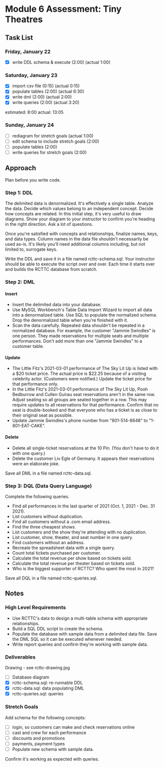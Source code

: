 # Module 6 Assessment: Tiny Theatres
## Task List
### Friday, January 22
* [x] write DDL schema & execute (2:00) (actual 1:00)
### Saturday, January 23
* [x] import csv file (0:15) (actual 0:15)
* [x] populate tables (2:00) (actual 6:30)
* [x] write dml (2:00) (actual 2:00)
* [x] write queries (2:00) (actual 3:20)

estimated: 8:00 
actual: 13:05

### Sunday, January 24
* [ ] rediagram for stretch goals (actual 1:00)
* [ ] edit schema to include stretch goals (2:00)
* [ ] populate tables (2:00)
* [ ] write queries for stretch goals (2:00)

## Approach
Plan before you write code.

### Step 1: DDL
The delimited data is denormalized. It's effectively a single table. Analyze the data. Decide which values belong to an independent concept. Decide how concepts are related. In this initial step, it's very useful to draw diagrams. Show your diagram to your instructor to confirm you're heading in the right direction. Ask a lot of questions.

Once you're satisfied with concepts and relationships, finalize names, keys, and data types. Column names in the data file shouldn't necessarily be used as-is. It's likely you'll need additional columns including, but not limited to, surrogate keys.

Write the DDL and save it in a file named rcttc-schema.sql. Your instructor should be able to execute the script over and over. Each time it starts over and builds the RCTTC database from scratch.

### Step 2: DML
#### Insert
* Insert the delimited data into your database.
* Use MySQL Workbench's Table Data Import Wizard to import all data into a denormalized table. Use SQL to populate the normalized schema. Drop the denormalized table when you're finished with it.
* Scan the data carefully. Repeated data shouldn't be repeated in a normalized database. For example, the customer "Jammie Swindles" is one person. They made reservations for multiple seats and multiple performances. Don't add more than one "Jammie Swindles" to a customer table.

#### Update
* The Little Fitz's 2021-03-01 performance of The Sky Lit Up is listed with a $20 ticket price. The actual price is $22.25 because of a visiting celebrity actor. (Customers were notified.) Update the ticket price for that performance only.
* In the Little Fitz's 2021-03-01 performance of The Sky Lit Up, Pooh Bedburrow and Cullen Guirau seat reservations aren't in the same row. Adjust seating so all groups are seated together in a row. This may require updates to all reservations for that performance. Confirm that no seat is double-booked and that everyone who has a ticket is as close to their original seat as possible.
* Update Jammie Swindles's phone number from "801-514-8648" to "1-801-EAT-CAKE".
#### Delete
* Delete all single-ticket reservations at the 10 Pin. (You don't have to do it with one query.)
* Delete the customer Liv Egle of Germany. It appears their reservations were an elaborate joke.

Save all DML in a file named rcttc-data.sql.

### Step 3: DQL (Data Query Language)
Complete the following queries.

* Find all performances in the last quarter of 2021 (Oct. 1, 2021 - Dec. 31 2021).
* List customers without duplication.
* Find all customers without a .com email address.
* Find the three cheapest shows.
* List customers and the show they're attending with no duplication.
* List customer, show, theater, and seat number in one query.
* Find customers without an address.
* Recreate the spreadsheet data with a single query.
* Count total tickets purchased per customer.
* Calculate the total revenue per show based on tickets sold.
* Calculate the total revenue per theater based on tickets sold.
* Who is the biggest supporter of RCTTC? Who spent the most in 2021?

Save all DQL in a file named rcttc-queries.sql.

## Notes
### High Level Requirements
* Use RCTTC's data to design a multi-table schema with appropriate relationships.
* Build a SQL DDL script to create the schema.
* Populate the database with sample data from a delimited data file. Save the DML SQL so it can be executed whenever needed.
* Write report queries and confirm they're working with sample data.

### Deliverables
Drawing - see rcttc-drawing.jpg
* [ ] Database diagram
* [x] rcttc-schema.sql: re-runnable DDL
* [x] rcttc-data.sql: data populating DML
* [x] rcttc-queries.sql: queries

### Stretch Goals
Add schema for the following concepts:

* [ ] login, so customers can make and check reservations online
* [ ] cast and crew for each performance
* [ ] discounts and promotions
* [ ] payments, payment types
* [ ] Populate new schema with sample data.

Confirm it's working as expected with queries.